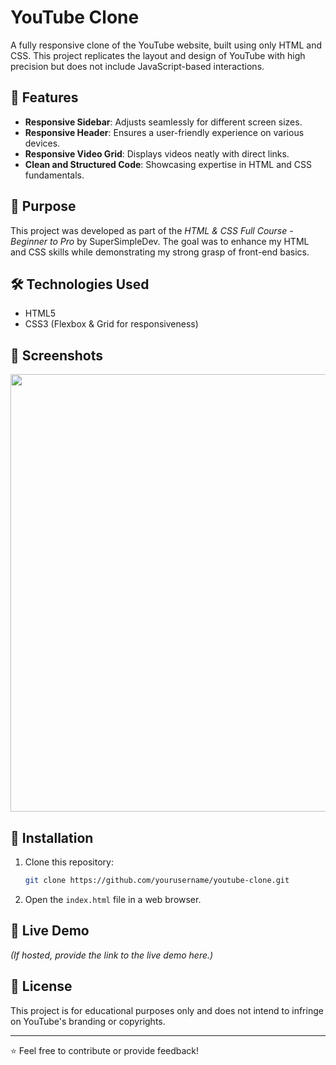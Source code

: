 # YouTube Clone

A fully responsive clone of the YouTube website, built using only HTML and CSS. This project replicates the layout and design of YouTube with high precision but does not include JavaScript-based interactions.

## 📌 Features

-   **Responsive Sidebar**: Adjusts seamlessly for different screen sizes.
-   **Responsive Header**: Ensures a user-friendly experience on various devices.
-   **Responsive Video Grid**: Displays videos neatly with direct links.
-   **Clean and Structured Code**: Showcasing expertise in HTML and CSS fundamentals.

## 🎯 Purpose

This project was developed as part of the _HTML & CSS Full Course - Beginner to Pro_ by SuperSimpleDev. The goal was to enhance my HTML and CSS skills while demonstrating my strong grasp of front-end basics.

## 🛠️ Technologies Used

-   HTML5
-   CSS3 (Flexbox & Grid for responsiveness)

## 📸 Screenshots

<div align="center">
<img src="https://github.com/user-attachments/assets/f15b4d61-2d36-4663-b911-43542373e963" width="700px" />
</div>

## 🚀 Installation

1. Clone this repository:
    ```sh
    git clone https://github.com/yourusername/youtube-clone.git
    ```
2. Open the `index.html` file in a web browser.

## 📌 Live Demo

_(If hosted, provide the link to the live demo here.)_

## 📜 License

This project is for educational purposes only and does not intend to infringe on YouTube's branding or copyrights.

---

⭐ Feel free to contribute or provide feedback!

